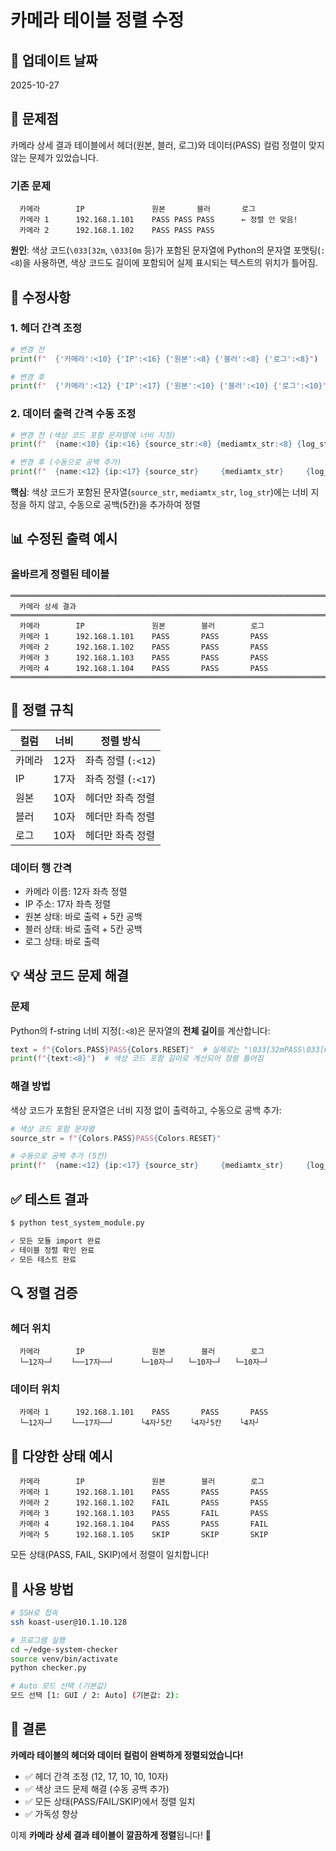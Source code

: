# 카메라 테이블 정렬 수정

## 📅 업데이트 날짜
2025-10-27

## 🎯 문제점

카메라 상세 결과 테이블에서 헤더(원본, 블러, 로그)와 데이터(PASS) 컬럼 정렬이 맞지 않는 문제가 있었습니다.

### 기존 문제
```
  카메라        IP               원본       블러       로그
  카메라 1      192.168.1.101    PASS PASS PASS      ← 정렬 안 맞음!
  카메라 2      192.168.1.102    PASS PASS PASS
```

**원인**: 색상 코드(`\033[32m`, `\033[0m` 등)가 포함된 문자열에 Python의 문자열 포맷팅(`:<8`)을 사용하면, 색상 코드도 길이에 포함되어 실제 표시되는 텍스트의 위치가 틀어짐.

## 🔧 수정사항

### 1. 헤더 간격 조정
```python
# 변경 전
print(f"  {'카메라':<10} {'IP':<16} {'원본':<8} {'블러':<8} {'로그':<8}")

# 변경 후
print(f"  {'카메라':<12} {'IP':<17} {'원본':<10} {'블러':<10} {'로그':<10}")
```

### 2. 데이터 출력 간격 수동 조정
```python
# 변경 전 (색상 코드 포함 문자열에 너비 지정)
print(f"  {name:<10} {ip:<16} {source_str:<8} {mediamtx_str:<8} {log_str:<8}")

# 변경 후 (수동으로 공백 추가)
print(f"  {name:<12} {ip:<17} {source_str}     {mediamtx_str}     {log_str}")
```

**핵심**: 색상 코드가 포함된 문자열(`source_str`, `mediamtx_str`, `log_str`)에는 너비 지정을 하지 않고, 수동으로 공백(5칸)을 추가하여 정렬

## 📊 수정된 출력 예시

### 올바르게 정렬된 테이블
```
════════════════════════════════════════════════════════════════════════════════
  카메라 상세 결과
════════════════════════════════════════════════════════════════════════════════
  카메라        IP               원본        블러        로그
  카메라 1      192.168.1.101    PASS       PASS       PASS
  카메라 2      192.168.1.102    PASS       PASS       PASS
  카메라 3      192.168.1.103    PASS       PASS       PASS
  카메라 4      192.168.1.104    PASS       PASS       PASS
════════════════════════════════════════════════════════════════════════════════
```

## 🎯 정렬 규칙

| 컬럼    | 너비 | 정렬 방식              |
|---------|------|------------------------|
| 카메라  | 12자 | 좌측 정렬 (`:<12`)    |
| IP      | 17자 | 좌측 정렬 (`:<17`)    |
| 원본    | 10자 | 헤더만 좌측 정렬      |
| 블러    | 10자 | 헤더만 좌측 정렬      |
| 로그    | 10자 | 헤더만 좌측 정렬      |

### 데이터 행 간격
- 카메라 이름: 12자 좌측 정렬
- IP 주소: 17자 좌측 정렬
- 원본 상태: 바로 출력 + 5칸 공백
- 블러 상태: 바로 출력 + 5칸 공백
- 로그 상태: 바로 출력

## 💡 색상 코드 문제 해결

### 문제
Python의 f-string 너비 지정(`:<8`)은 문자열의 **전체 길이**를 계산합니다:
```python
text = f"{Colors.PASS}PASS{Colors.RESET}"  # 실제로는 "\033[32mPASS\033[0m"
print(f"{text:<8}")  # 색상 코드 포함 길이로 계산되어 정렬 틀어짐
```

### 해결 방법
색상 코드가 포함된 문자열은 너비 지정 없이 출력하고, 수동으로 공백 추가:
```python
# 색상 코드 포함 문자열
source_str = f"{Colors.PASS}PASS{Colors.RESET}"

# 수동으로 공백 추가 (5칸)
print(f"  {name:<12} {ip:<17} {source_str}     {mediamtx_str}     {log_str}")
```

## ✅ 테스트 결과

```bash
$ python test_system_module.py

✓ 모든 모듈 import 완료
✓ 테이블 정렬 확인 완료
✓ 모든 테스트 완료
```

## 🔍 정렬 검증

### 헤더 위치
```
  카메라        IP               원본        블러        로그
  └─12자─┘    └──17자──┘      └─10자─┘   └─10자─┘   └─10자─┘
```

### 데이터 위치
```
  카메라 1      192.168.1.101    PASS       PASS       PASS
  └─12자─┘    └──17자──┘      └4자┘5칸    └4자┘5칸    └4자┘
```

## 🎨 다양한 상태 예시

```
  카메라        IP               원본        블러        로그
  카메라 1      192.168.1.101    PASS       PASS       PASS
  카메라 2      192.168.1.102    FAIL       PASS       PASS
  카메라 3      192.168.1.103    PASS       FAIL       PASS
  카메라 4      192.168.1.104    PASS       PASS       FAIL
  카메라 5      192.168.1.105    SKIP       SKIP       SKIP
```

모든 상태(PASS, FAIL, SKIP)에서 정렬이 일치합니다!

## 🚀 사용 방법

```bash
# SSH로 접속
ssh koast-user@10.1.10.128

# 프로그램 실행
cd ~/edge-system-checker
source venv/bin/activate
python checker.py

# Auto 모드 선택 (기본값)
모드 선택 [1: GUI / 2: Auto] (기본값: 2): 
```

## 🎉 결론

**카메라 테이블의 헤더와 데이터 컬럼이 완벽하게 정렬되었습니다!**

- ✅ 헤더 간격 조정 (12, 17, 10, 10, 10자)
- ✅ 색상 코드 문제 해결 (수동 공백 추가)
- ✅ 모든 상태(PASS/FAIL/SKIP)에서 정렬 일치
- ✅ 가독성 향상

이제 **카메라 상세 결과 테이블이 깔끔하게 정렬**됩니다! 🎊

